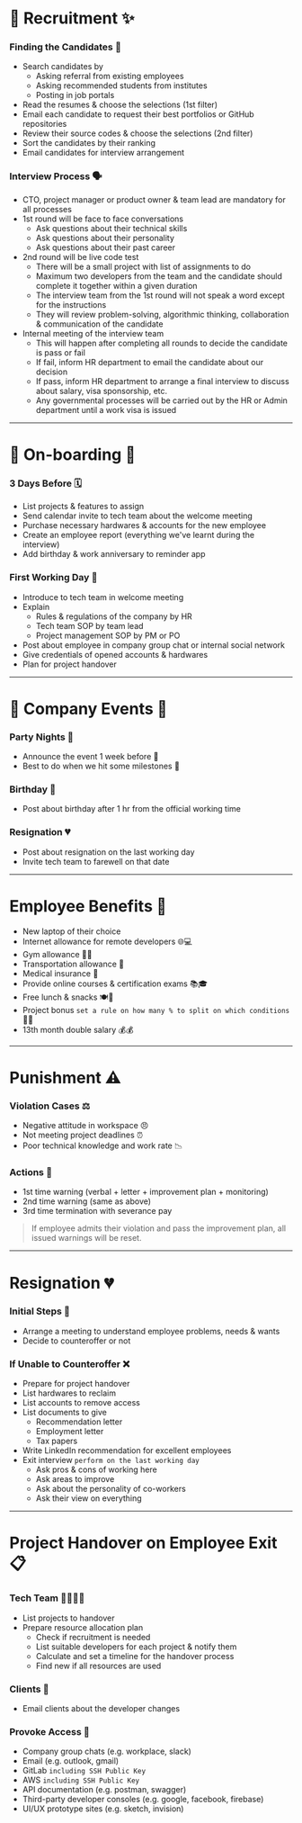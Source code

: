 # 🌟 Recruitment ✨

### Finding the Candidates 👥
- Search candidates by
  - Asking referral from existing employees
  - Asking recommended students from institutes
  - Posting in job portals
- Read the resumes & choose the selections (1st filter)
- Email each candidate to request their best portfolios or GitHub repositories
- Review their source codes & choose the selections (2nd filter)
- Sort the candidates by their ranking
- Email candidates for interview arrangement

### Interview Process 🗣️
- CTO, project manager or product owner & team lead are mandatory for all processes
- 1st round will be face to face conversations
  - Ask questions about their technical skills
  - Ask questions about their personality
  - Ask questions about their past career
- 2nd round will be live code test
  - There will be a small project with list of assignments to do
  - Maximum two developers from the team and the candidate should complete it together within a given duration
  - The interview team from the 1st round will not speak a word except for the instructions
  - They will review problem-solving, algorithmic thinking, collaboration & communication of the candidate
- Internal meeting of the interview team
  - This will happen after completing all rounds to decide the candidate is pass or fail
  - If fail, inform HR department to email the candidate about our decision
  - If pass, inform HR department to arrange a final interview to discuss about salary, visa sponsorship, etc.
  - Any governmental processes will be carried out by the HR or Admin department until a work visa is issued

***

# 🚀 On-boarding 🎉

### 3 Days Before 🗓️
- List projects & features to assign
- Send calendar invite to tech team about the welcome meeting
- Purchase necessary hardwares & accounts for the new employee
- Create an employee report (everything we've learnt during the interview)
- Add birthday & work anniversary to reminder app

### First Working Day 🚀
- Introduce to tech team in welcome meeting
- Explain
  - Rules & regulations of the company by HR
  - Tech team SOP by team lead
  - Project management SOP by PM or PO
- Post about employee in company group chat or internal social network
- Give credentials of opened accounts & hardwares
- Plan for project handover

***

# 🎉 Company Events 🎊

### Party Nights 🍻
- Announce the event 1 week before 📢
- Best to do when we hit some milestones 🎉

### Birthday 🎂
- Post about birthday after 1 hr from the official working time

### Resignation 💔
- Post about resignation on the last working day
- Invite tech team to farewell on that date

***

# Employee Benefits 💼
- New laptop of their choice
- Internet allowance for remote developers 🌐💻
- Gym allowance 🏋️‍♀️
- Transportation allowance 🚗
- Medical insurance 🏥
- Provide online courses & certification exams 📚🎓
- Free lunch & snacks 🍽️🍕
- Project bonus `set a rule on how many % to split on which conditions` 💯💸
- 13th month double salary 💰💰

***

# Punishment ⚠️

### Violation Cases ⚖️
- Negative attitude in workspace 😠
- Not meeting project deadlines ⏰
- Poor technical knowledge and work rate 📉

### Actions 🚫
- 1st time warning (verbal + letter + improvement plan + monitoring)
- 2nd time warning (same as above)
- 3rd time termination with severance pay

> If employee admits their violation and pass the improvement plan, all issued warnings will be reset.

***

# Resignation 💔

### Initial Steps 🔄
- Arrange a meeting to understand employee problems, needs & wants
- Decide to counteroffer or not

### If Unable to Counteroffer ❌
- Prepare for project handover
- List hardwares to reclaim
- List accounts to remove access
- List documents to give
  - Recommendation letter
  - Employment letter
  - Tax papers
- Write LinkedIn recommendation for excellent employees
- Exit interview `perform on the last working day`
  - Ask pros & cons of working here
  - Ask areas to improve
  - Ask about the personality of co-workers
  - Ask their view on everything

***

# Project Handover on Employee Exit 📋

### Tech Team 👨‍💻👩‍💻
- List projects to handover
- Prepare resource allocation plan
  - Check if recruitment is needed
  - List suitable developers for each project & notify them
  - Calculate and set a timeline for the handover process
  - Find new if all resources are used

### Clients 🤝
- Email clients about the developer changes

### Provoke Access 🔐
- Company group chats (e.g. workplace, slack)
- Email (e.g. outlook, gmail)
- GitLab `including SSH Public Key`
- AWS `including SSH Public Key`
- API documentation (e.g. postman, swagger)
- Third-party developer consoles (e.g. google, facebook, firebase)
- UI/UX prototype sites (e.g. sketch, invision)
